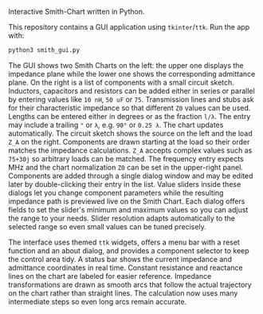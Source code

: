 Interactive Smith-Chart written in Python.

This repository contains a GUI application using `tkinter`/`ttk`.
Run the app with:

```bash
python3 smith_gui.py
```

The GUI shows two Smith Charts on the left: the upper one displays the
impedance plane while the lower one shows the corresponding admittance
plane. On the right is a list of components with a small circuit sketch.
Inductors, capacitors and resistors can be added either in series or
parallel by entering values like `10 nH`, `50 uF` or `75`. Transmission
lines and stubs ask for their characteristic impedance so that different
`Z0` values can be used. Lengths can be entered either in degrees or as
the fraction `l/λ`. The entry may include a trailing `°` or `λ`, e.g.
`90°` or `0.25 λ`. The chart updates automatically.
The circuit sketch shows the source on the left and the load `Z_A` on the right.
Components are drawn starting at the load so their order matches the impedance calculations.
`Z_A` accepts complex values such as `75+30j` so arbitrary
loads can be matched. The frequency entry expects MHz and the chart
normalization `Z0` can be set in the upper-right panel. Components are
added through a single dialog window and may be edited later by
double-clicking their entry in the list. Value sliders inside these
dialogs let you change component parameters while the resulting
impedance path is previewed live on the Smith Chart. Each dialog offers
fields to set the slider's minimum and maximum values so you can adjust
the range to your needs. Slider resolution adapts automatically to the
selected range so even small values can be tuned precisely.

The interface uses themed `ttk` widgets, offers a menu bar with a reset
function and an about dialog, and provides a component selector to keep
the control area tidy. A status bar shows the current impedance and
admittance coordinates in real time. Constant resistance and reactance
lines on the chart are labeled for easier reference. Impedance
transformations are drawn as smooth arcs that follow the actual
trajectory on the chart rather than straight lines. The calculation now
uses many intermediate steps so even long arcs remain accurate.
